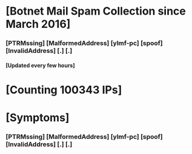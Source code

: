 # [Botnet Mail Spam Collection since March 2016]
### [PTRMssing] [MalformedAddress] [ylmf-pc] [spoof] [InvalidAddress] [.] [.]
#### [Updated every few hours]

# [Counting 100343 IPs]

# [Symptoms] 
###   [PTRMssing] [MalformedAddress] [ylmf-pc] [spoof] [InvalidAddress] [.] [.]
